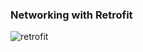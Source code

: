 ### Networking with Retrofit

![retrofit](https://user-images.githubusercontent.com/27923352/178143674-5c02a693-b6ce-4c6a-a843-5a462bb261a7.gif)
